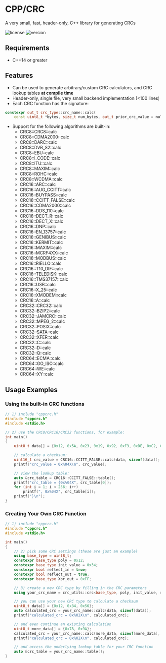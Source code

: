 # CPP/CRC

A very small, fast, header-only, C++ library for generating CRCs

![license](https://img.shields.io/badge/license-MIT-informational) ![version](https://img.shields.io/badge/version-1.3-blue)

## Requirements

* C++14 or greater

## Features

* Can be used to generate arbitrary/custom CRC calculators, and CRC lookup tables **at compile time**
* Header-only, single file, very small backend implementation (<100 lines)
* Each CRC function has the signature:

```cpp
constexpr out_t crc_type::crc_name::calc(
    const uint8_t *bytes, size_t num_bytes, out_t prior_crc_value = null_crc)
```

* Support for the following algorithms are built-in:
  * CRC8::CRC8::calc
  * CRC8::CDMA2000::calc
  * CRC8::DARC::calc
  * CRC8::DVB_S2::calc
  * CRC8::EBU::calc
  * CRC8::I_CODE::calc
  * CRC8::ITU::calc
  * CRC8::MAXIM::calc
  * CRC8::ROHC::calc
  * CRC8::WCDMA::calc
  * CRC16::ARC::calc
  * CRC16::AUG_CCITT::calc
  * CRC16::BUYPASS::calc
  * CRC16::CCITT_FALSE::calc
  * CRC16::CDMA2000::calc
  * CRC16::DDS_110::calc
  * CRC16::DECT_R::calc
  * CRC16::DECT_X::calc
  * CRC16::DNP::calc
  * CRC16::EN_13757::calc
  * CRC16::GENIBUS::calc
  * CRC16::KERMIT::calc
  * CRC16::MAXIM::calc
  * CRC16::MCRF4XX::calc
  * CRC16::MODBUS::calc
  * CRC16::RIELLO::calc
  * CRC16::T10_DIF::calc
  * CRC16::TELEDISK::calc
  * CRC16::TMS37157::calc
  * CRC16::USB::calc
  * CRC16::X_25::calc
  * CRC16::XMODEM::calc
  * CRC16::A::calc
  * CRC32::CRC32::calc
  * CRC32::BZIP2::calc
  * CRC32::JAMCRC::calc
  * CRC32::MPEG_2::calc
  * CRC32::POSIX::calc
  * CRC32::SATA::calc
  * CRC32::XFER::calc
  * CRC32::C::calc
  * CRC32::D::calc
  * CRC32::Q::calc
  * CRC64::ECMA::calc
  * CRC64::GO_ISO::calc
  * CRC64::WE::calc
  * CRC64::XY::calc

## Usage Examples

### Using the built-in CRC functions

```cpp
// 1) include "cppcrc.h"
#include "cppcrc.h"
#include <stdio.h>

// 2) use the CRC8/CRC16/CRC32 functions, for example:
int main()
{
    uint8_t data[] = {0x12, 0x5A, 0x23, 0x19, 0x92, 0xF3, 0xDE, 0xC2, 0x5A, 0x1F, 0x91, 0xA3};

    // calculate a checksum:
    uint16_t crc_value = CRC16::CCITT_FALSE::calc(data, sizeof(data));
    printf("crc_value = 0x%04X\n", crc_value);

    // view the lookup table:
    auto &crc_table = CRC16::CCITT_FALSE::table();
    printf("crc_table = {0x%04X", crc_table[0]);
    for (int i = 1; i < 256; i++)
        printf(", 0x%04X", crc_table[i]);
    printf("}\n");
}
```

### Creating Your Own CRC Function

```cpp
// 1) include "cppcrc.h"
#include "cppcrc.h"
#include <stdio.h>

int main()
{
    // 2) pick some CRC settings (these are just an example)
    using base_type = uint8_t;
    constexpr base_type poly = 0x12;
    constexpr base_type init_value = 0x34;
    constexpr bool reflect_in = true;
    constexpr bool reflect_out = true;
    constexpr base_type Xor_out = 0xFF;

    // 3) create a new CRC type by filling in the CRC parameters
    using your_crc_name = crc_utils::crc<base_type, poly, init_value, reflect_in, reflect_out, Xor_out>;

    // you can use your new CRC type to calculate a checksum
    uint8_t data[] = {0x12, 0x34, 0x56};
    auto calculated_crc = your_crc_name::calc(data, sizeof(data));
    printf("calculated_crc = 0x%02X\n", calculated_crc);

    // and even continue an existing calculation
    uint8_t more_data[] = {0x78, 0x9A};
    calculated_crc = your_crc_name::calc(more_data, sizeof(more_data),  calculated_crc);
    printf("calculated_crc = 0x%02X\n", calculated_crc);

    // and access the underlying lookup table for your CRC function
    auto &crc_table = your_crc_name::table();
}
```
